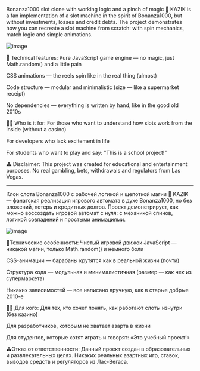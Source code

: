 Bonanza1000 slot clone with working logic and a pinch of magic 🎲
KAZIK is a fan implementation of a slot machine in the spirit of Bonanza1000, but without investments, losses and credit debts.
The project demonstrates how you can recreate a slot machine from scratch: with spin mechanics, match logic and simple animations.

![image](https://github.com/user-attachments/assets/cce878db-a13a-4528-9f3b-604fd4ea9920)


🔧 Technical features:
Pure JavaScript game engine — no magic, just Math.random() and a little pain

CSS animations — the reels spin like in the real thing (almost)

Code structure — modular and minimalistic (size — like a supermarket receipt)

No dependencies — everything is written by hand, like in the good old 2010s

🤹‍♂️ Who is it for:
For those who want to understand how slots work from the inside (without a casino)

For developers who lack excitement in life

For students who want to play and say: "This is a school project!"

⚠️ Disclaimer:
This project was created for educational and entertainment purposes.
No real gambling, bets, withdrawals and regulators from Las Vegas.


--------------------------------------------------------------------------------------------------------------------------------------


Клон слота Bonanza1000 с рабочей логикой и щепоткой магии 🎲
KAZIK — фанатская реализация игрового автомата в духе Bonanza1000, но без вложений, потерь и кредитных долгов.
Проект демонстрирует, как можно воссоздать игровой автомат с нуля: с механикой спинов, логикой совпадений и простыми анимациями.

![image](https://github.com/user-attachments/assets/cce878db-a13a-4528-9f3b-604fd4ea9920)

🔧Технические особенности:
Чистый игровой движок JavaScript — никакой магии, только Math.random() и немного боли

CSS-анимации — барабаны крутятся как в реальной жизни (почти)

Структура кода — модульная и минималистичная (размер — как чек из супермаркета)

Никаких зависимостей — все написано вручную, как в старые добрые 2010-е

🤹‍♂️ Для кого:
Для тех, кто хочет понять, как работают слоты изнутри (без казино)

Для разработчиков, которым не хватает азарта в жизни

Для студентов, которые хотят играть и говорят: «Это учебный проект!»

⚠️Отказ от ответственности:
Данный проект создан в образовательных и развлекательных целях.
Никаких реальных азартных игр, ставок, выводов средств и регуляторов из Лас-Вегаса.
